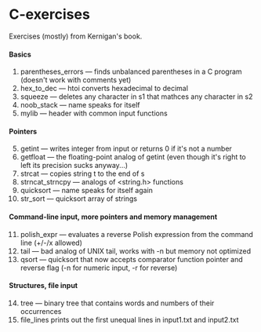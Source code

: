 # C-exercises

Exercises (mostly) from Kernigan's book.
#### Basics ####
1. parentheses_errors — finds unbalanced parentheses in a C program (doesn't work with comments yet)
2. hex_to_dec — htoi converts hexadecimal to decimal
3. squeeze — deletes any character in s1 that mathces any character in s2
4. noob_stack — name speaks for itself
5. mylib — header with common input functions
#### Pointers ####
5. getint — writes integer from input or returns 0 if it's not a number
6. getfloat — the floating-point analog of getint (even though it's right to left its precision sucks anyway...)
7. strcat — copies string t to the end of s
8. strncat_strncpy — analogs of <string.h> functions
9. quicksort — name speaks for itself again
10. str_sort — quicksort array of strings
#### Command-line input, more pointers and memory management ####
11. polish_expr — evaluates a reverse Polish expression from the command line (+/-/x allowed)
12. tail — bad analog of UNIX tail, works with -n but memory not optimized
13. qsort — quicksort that now accepts comparator function pointer and reverse flag (-n for numeric input, -r for reverse)
#### Structures, file input ####
14. tree — binary tree that contains words and numbers of their occurrences
15. file_lines prints out the first unequal lines in input1.txt and input2.txt
